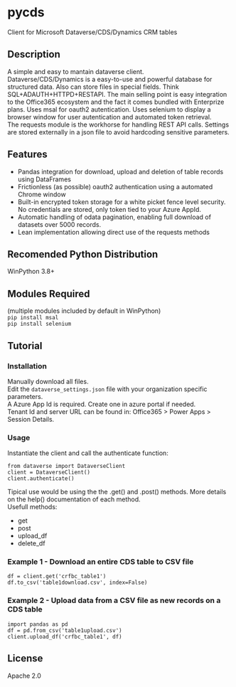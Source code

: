 # pycds
Client for Microsoft Dataverse/CDS/Dynamics CRM tables
## Description
A simple and easy to mantain dataverse client.  
Dataverse/CDS/Dynamics is a easy-to-use and powerful database for structured data. Also can store files in special fields. Think SQL+ADAUTH+HTTPD+RESTAPI.
The main selling point is easy integration to the Office365 ecosystem and the fact it comes bundled with Enterprize plans.
Uses msal for oauth2 autentication. Uses selenium to display a browser window for user autentication and automated token retrieval.  
The requests module is the workhorse for handling REST API calls.
Settings are stored externally in a json file to avoid hardcoding sensitive parameters.  
## Features
 - Pandas integration for download, upload and deletion of table records using DataFrames
 - Frictionless (as possible) oauth2 authentication using a automated Chrome window
 - Built-in encrypted token storage for a white picket fence level security. No credentials are stored, only token tied to your Azure AppId.
 - Automatic handling of odata pagination, enabling full download of datasets over 5000 records.
 - Lean implementation allowing direct use of the requests methods
## Recomended Python Distribution
WinPython 3.8+
## Modules Required
(multiple modules included by default in WinPython)  
`pip install msal`  
`pip install selenium`  
## Tutorial
### Installation
Manually download all files.  
Edit the `dataverse_settings.json` file with your organization specific parameters.  
A Azure App Id is required. Create one in azure portal if needed.  
Tenant Id and server URL can be found in: Office365 > Power Apps > Session Details.
### Usage
Instantiate the client and call the authenticate function:  
```
from dataverse import DataverseClient
client = DataverseClient()
client.authenticate()
```
Tipical use would be using the the .get() and .post() methods. More details on the help() documentation of each method.  
Usefull methods:  
 - get
 - post
 - upload_df
 - delete_df
### Example 1 - Download an entire CDS table to CSV file
```
df = client.get('crfbc_table1')
df.to_csv('table1download.csv', index=False)
```
### Example 2 - Upload data from a CSV file as new records on a CDS table
```
import pandas as pd
df = pd.from_csv('table1upload.csv')
client.upload_df('crfbc_table1', df)
```
## License
Apache 2.0
